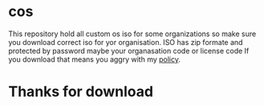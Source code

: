# cos
This repository hold all custom os iso for some organizations so make sure you download correct iso for yor organisation.
ISO has zip  formate and protected by password maybe your organasation code or license code
If you download that means you aggry with my [policy]([https://link-url-here.org](https://github.com/mr-tuhin/cos/blob/main/policy.md)https://github.com/mr-tuhin/cos/blob/main/policy.md).
# Thanks for download
